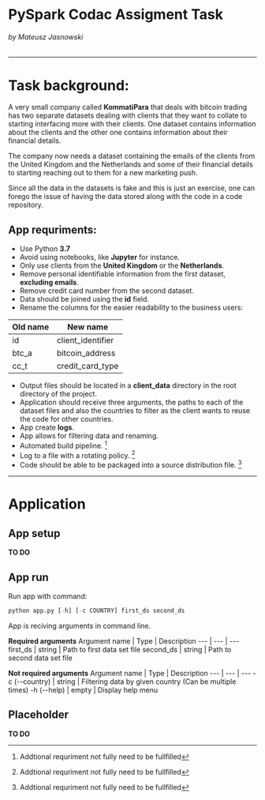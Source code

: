 # PySpark Codac Assigment Task
###### *by Mateusz Jasnowski*
---
# Task background:
A very small company called **KommatiPara** that deals with bitcoin trading has two separate datasets dealing with clients that they want to collate to starting interfacing more with their clients. One dataset contains information about the clients and the other one contains information about their financial details.

The company now needs a dataset containing the emails of the clients from the United Kingdom and the Netherlands and some of their financial details to starting reaching out to them for a new marketing push.

Since all the data in the datasets is fake and this is just an exercise, one can forego the issue of having the data stored along with the code in a code repository.
## App requriments:
- Use Python **3.7**
- Avoid using notebooks, like **Jupyter** for instance.
- Only use clients from the **United Kingdom** or the **Netherlands**.
- Remove personal identifiable information from the first dataset, **excluding emails**.
- Remove credit card number from the second dataset.
- Data should be joined using the **id** field.
- Rename the columns for the easier readability to the business users:

|Old name|New name|
|--|--|
|id|client_identifier|
|btc_a|bitcoin_address|
|cc_t|credit_card_type|

- Output files should be located in a **client_data** directory in the root directory of the project.
- Application should receive three arguments, the paths to each of the dataset files and also the countries to filter as the client wants to reuse the code for other countries.
- App create **logs**.
- App allows for filtering data and renaming.
- Automated build pipeline. [^1]
- Log to a file with a rotating policy. [^1]
- Code should be able to be packaged into a source distribution file. [^1]

[^1]: Addtional requriment not fully need to be fullfilled
---
# Application
## App setup
**TO DO**

## App run

Run app with command:
```python
python app.py [-h] [-c COUNTRY] first_ds second_ds
```

App is reciving arguments in command line.

**Required arguments**
Argument name | Type | Description
--- | --- | ---
first_ds | string | Path to first data set file
second_ds | string | Path to second data set file

**Not required arguments**
Argument name | Type | Description
--- | --- | ---
-c (--country) | string | Filtering data by given country (Can be multiple times)
-h (--help) | empty | Display help menu

## Placeholder

**TO DO**

